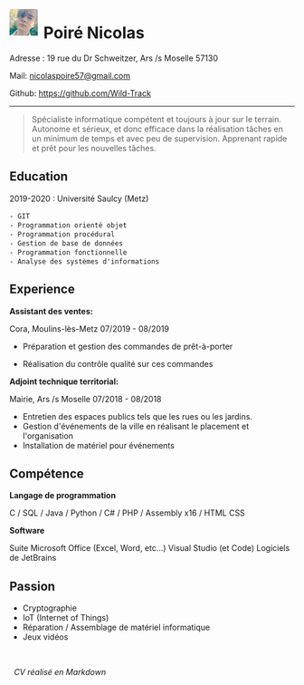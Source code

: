 
<img src="Moi.png"
     alt="Markdown Monster icon"
     style="float: left; margin-right: 10px; width : 50px" />
     
Poiré Nicolas
============

Adresse :
19 rue du Dr Schweitzer, Ars /s Moselle 57130

Mail:
<nicolaspoire57@gmail.com>

Github:
<https://github.com/Wild-Track>

-------------------     ----------------------------

>Spécialiste informatique compétent et toujours à jour sur le terrain.
Autonome et sérieux, et donc efficace dans la réalisation
tâches en un minimum de temps et avec peu de supervision. Apprenant rapide
et prêt pour les nouvelles tâches.

Education
---------

2019-2020
:   Université Saulcy (Metz)

    - GIT
    - Programmation orienté objet
    - Programmation procédural
    - Gestion de base de données
    - Programmation fonctionnelle
    - Analyse des systèmes d'informations

Experience
----------

**Assistant des ventes:**

Cora, Moulins-lès-Metz
07/2019 - 08/2019

* Préparation et gestion des commandes de prêt-à-porter

* Réalisation du contrôle qualité sur ces commandes

**Adjoint technique territorial:**

Mairie, Ars /s Moselle
07/2018 - 08/2018

* Entretien des espaces publics tels que les rues ou les jardins.
* Gestion d'événements de la ville en réalisant le placement et l'organisation
* Installation de matériel pour événements

Compétence
--------------------

**Langage de programmation**

C / SQL / Java / Python / C# / PHP / Assembly x16 / HTML CSS

**Software**

Suite Microsoft Office (Excel, Word, etc...)
Visual Studio (et Code)
Logiciels de JetBrains

Passion
----------

* Cryptographie
* IoT (Internet of Things)
* Réparation / Assemblage de matériel informatique
* Jeux vidéos

&nbsp;

&nbsp;
*CV réalisé en Markdown*